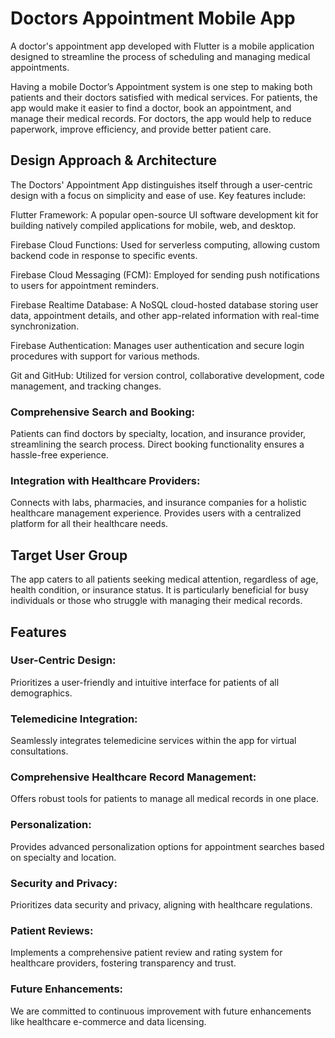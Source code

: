 # Doctors Appointment Mobile App
A doctor's appointment app developed with Flutter is a mobile application designed to streamline the process of scheduling and managing medical appointments.

Having a mobile Doctor’s Appointment system is one step to making both patients and their doctors satisfied with medical services. For patients, the app would make it easier to find a doctor, book an appointment, and manage their medical records. For doctors, the app would help to reduce paperwork, improve efficiency, and provide better patient care.

## Design Approach & Architecture
The Doctors' Appointment App distinguishes itself through a user-centric design with a focus on simplicity and ease of use. Key features include:

Flutter Framework: A popular open-source UI software development kit for building natively compiled applications for mobile, web, and desktop.

Firebase Cloud Functions: Used for serverless computing, allowing custom backend code in response to specific events.

Firebase Cloud Messaging (FCM): Employed for sending push notifications to users for appointment reminders.

Firebase Realtime Database: A NoSQL cloud-hosted database storing user data, appointment details, and other app-related information with real-time synchronization.

Firebase Authentication: Manages user authentication and secure login procedures with support for various methods.

Git and GitHub: Utilized for version control, collaborative development, code management, and tracking changes.

### Comprehensive Search and Booking:
Patients can find doctors by specialty, location, and insurance provider, streamlining the search process.
Direct booking functionality ensures a hassle-free experience.

### Integration with Healthcare Providers:
Connects with labs, pharmacies, and insurance companies for a holistic healthcare management experience.
Provides users with a centralized platform for all their healthcare needs.

## Target User Group
The app caters to all patients seeking medical attention, regardless of age, health condition, or insurance status. It is particularly beneficial for busy individuals or those who struggle with managing their medical records.

## Features
### User-Centric Design:
Prioritizes a user-friendly and intuitive interface for patients of all demographics.

### Telemedicine Integration:
Seamlessly integrates telemedicine services within the app for virtual consultations.

### Comprehensive Healthcare Record Management:
Offers robust tools for patients to manage all medical records in one place.

### Personalization:
Provides advanced personalization options for appointment searches based on specialty and location.

### Security and Privacy:
Prioritizes data security and privacy, aligning with healthcare regulations.

### Patient Reviews:
Implements a comprehensive patient review and rating system for healthcare providers, fostering transparency and trust.

### Future Enhancements:
We are committed to continuous improvement with future enhancements like healthcare e-commerce and data licensing.
